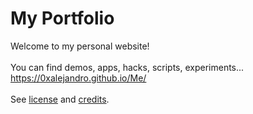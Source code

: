 # My Portfolio
Welcome to my personal website! <br><br>
You can find demos, apps, hacks, scripts, experiments... <br>
https://0xalejandro.github.io/Me/<br><br>
See <a href="https://github.com/0xAlejandro/Me/blob/master/LICENSE.md">license</a> and <a href="https://github.com/0xAlejandro/Me/blob/master/CREDITS.md">credits</a>. 
